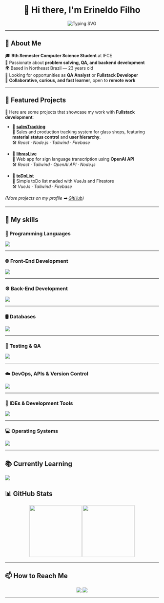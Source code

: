 <h1 align="center">👋 Hi there, I'm Erineldo Filho</h1>
<p align="center">
 <img src="https://readme-typing-svg.demolab.com?font=JetBrains+Mono&pause=1000&center=true&multiline=true&width=435&height=80&lines=Fullstack+Developer;QA+Analyst" alt="Typing SVG" />
</p>

---

## 🎯 About Me
🎓 **9th Semester Computer Science Student** at IFCE  
🧠 Passionate about **problem solving, QA, and backend development**  
🌍 Based in Northeast Brazil — 23 years old  
💼 Looking for opportunities as **QA Analyst** or **Fullstack Developer**  
🤝 **Collaborative, curious, and fast learner**, open to **remote work**  

---

## 💼 Featured Projects

📌 Here are some projects that showcase my work with **Fullstack development**:

- 🔗 [**salesTracking**](https://github.com/erfilho/salesTracking)  
  📝 Sales and production tracking system for glass shops, featuring **material status control** and **user hierarchy**.  
  🛠️ *React · Node.js · Tailwind · Firebase*


- 🔗 [**librasLive**](https://github.com/erfilho/librasLive)  
  📝 Web app for sign language transcription using **OpenAI API**  
  🛠️ *React · Tailwind · OpenAI API · Node.js*


- 🔗 [**toDoList**](https://github.com/erfilho/toDoListVueJs)  
  📝 Simple toDo list maded with VueJs and Firestore  
  🛠️ *VueJs · Tailwind · Firebase*

*(More projects on my profile ➡️ [GitHub](https://github.com/erfilho))*  

---

## 🚀 My skills

### 🧠 Programming Languages
<p align="start">
  <img src="https://skillicons.dev/icons?i=js,ts,python,java,php,c&perline=6" />
</p>

---

### 🌐 Front-End Development
<p align="start">
  <img src="https://skillicons.dev/icons?i=react,vuejs,tailwind,bootstrap,html,css,vite&perline=7" />
</p>

---

### ⚙️ Back-End Development
<p align="start">
  <img src="https://skillicons.dev/icons?i=nodejs,express,php,sequelize,prisma&perline=5" />
</p>

---

### 🛢️ Databases
<p align="start">
  <img src="https://skillicons.dev/icons?i=mysql,postgresql,sqlite,firebase&perline=4" />
</p>

---

### 🧪 Testing & QA
<p align="start">
  <img src="https://skillicons.dev/icons?i=jest,selenium&perline=2" />
</p>

---

### ☁️ DevOps, APIs & Version Control
<p align="start">
  <img src="https://skillicons.dev/icons?i=docker,heroku,postman,git,github&perline=5" />
</p>

---

### 🧰 IDEs & Development Tools
<p align="start">
  <img src="https://skillicons.dev/icons?i=vscode,eclipse,neovim,figma,obsidian,latex&perline=6" />
</p>

---

### 💻 Operating Systems
<p align="start">
  <img src="https://skillicons.dev/icons?i=linux&perline=1" />
</p>

---

## 📚 Currently Learning
<p align="start">
  <img src="https://skillicons.dev/icons?i=typescript,vuejs,firebase,lua,neovim&perline=5" />
</p>

## 📊 GitHub Stats
<p align="center">
  <img height="170em" src="https://github-readme-stats.vercel.app/api?username=erfilho&show_icons=true&theme=tokyonight&include_all_commits=true&count_private=true" />
  <img height="170em" src="https://github-readme-stats.vercel.app/api/top-langs/?username=erfilho&layout=compact&langs_count=8&theme=tokyonight" />
</p>

---

## 📫 How to Reach Me
<p align="center">
  <a href="mailto:erineldx@gmail.com">
    <img src="https://img.shields.io/badge/Gmail-D14836?style=for-the-badge&logo=gmail&logoColor=white" />
  </a>
  <a href="https://www.linkedin.com/in/erxfilho">
    <img src="https://img.shields.io/badge/LinkedIn-0A66C2?style=for-the-badge&logo=linkedin&logoColor=white" />
  </a>
</p>

---

<!-- ⚡ Optional Fun Facts Section -->
<!--
## ⚡ Fun Facts
🧩 I love solving logic puzzles  
🤖 Currently building cool stuff with AI + backend tech  
🎸 Can play a bit of guitar in my free time
-->
